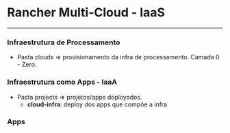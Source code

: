 # Rancher Multi-Cloud - IaaS
----------------

### Infraestrutura de Processamento

*   Pasta clouds => provisionamento da infra de processamento. Camada 0 - Zero.

### Infraestrutura como Apps - IaaA

*   Pasta projects => projetos/apps deployados.
    * **cloud-infra**: deploy dos apps que compõe a infra  

### Apps

